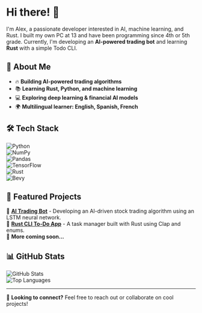 # Hi there! 👋  

I'm Alex, a passionate developer interested in AI, machine learning, and Rust. I built my own PC at 13 and have been programming since 4th or 5th grade. Currently, I'm developing an **AI-powered trading bot** and learning **Rust** with a simple Todo CLI.  

## 🚀 About Me  
- 🔥 **Building AI-powered trading algorithms**  
- 📚 **Learning Rust, Python, and machine learning**  
- 💻 **Exploring deep learning & financial AI models**  
- 🌍 **Multilingual learner: English, Spanish, French**  

## 🛠 Tech Stack  
![Python](https://img.shields.io/badge/Python-3776AB?style=for-the-badge&logo=python&logoColor=white)  
![NumPy](https://img.shields.io/badge/NumPy-013243?style=for-the-badge&logo=numpy&logoColor=white)  
![Pandas](https://img.shields.io/badge/Pandas-150458?style=for-the-badge&logo=pandas&logoColor=white)  
![TensorFlow](https://img.shields.io/badge/TensorFlow-FF6F00?style=for-the-badge&logo=tensorflow&logoColor=white)  
![Rust](https://img.shields.io/badge/Rust-000000?style=for-the-badge&logo=rust&logoColor=white)  
![Bevy](https://img.shields.io/badge/Bevy-FA4F00?style=for-the-badge&logo=bevy&logoColor=white)


## 📌 Featured Projects  
🔹 **[AI Trading Bot](https://github.com/your-username/ai-trading-bot)** - Developing an AI-driven stock trading algorithm using an LSTM neural network.  
🔹 **[Rust CLI To-Do App](https://github.com/your-username/rust-todo-cli)** - A task manager built with Rust using Clap and enums.  
🔹 **More coming soon...**  

## 📊 GitHub Stats  
![GitHub Stats](https://github-readme-stats.vercel.app/api?username=arefermat&show_icons=true&theme=dark)  
![Top Languages](https://github-readme-stats.vercel.app/api/top-langs/?username=arefermat&layout=compact&theme=dark)  

---

💬 **Looking to connect?** Feel free to reach out or collaborate on cool projects!  

